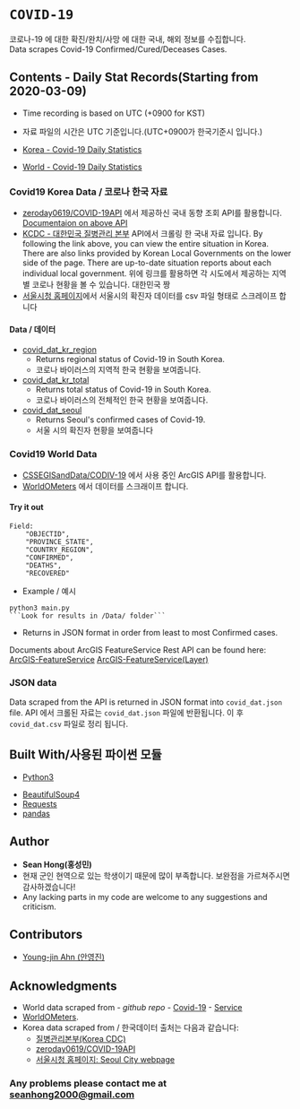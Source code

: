 # `COVID-19`
코로나-19 에 대한 확진/완치/사망 에 대한 국내, 해외 정보를 수집합니다. <br />
Data scrapes Covid-19 Confirmed/Cured/Deceases Cases.

## Contents - Daily Stat Records(Starting from 2020-03-09)

* Time recording is based on UTC (+0900 for KST)
* 자료 파일의 시간은 UTC 기준입니다.(UTC+0900가 한국기준시 입니다.)

* [Korea - Covid-19 Daily Statistics](https://github.com/KKodiac/Covid19-Scraper/blob/master/Covid-19/Data/Korea)

* [World - Covid-19 Daily Statistics](https://github.com/KKodiac/Covid19-Scraper/blob/master/Covid-19/Data/World)

### Covid19 Korea Data / 코로나 한국 자료 

* [zeroday0619/COVID-19API](https://github.com/zeroday0619/COVID-19API/) 에서 제공하신 국내 동향 조회 API를 활용합니다.
  [Documentaion on above API](https://ncov.zeroday0619.kr/redoc/)
* [KCDC - 대한민국 질병관리 본부](http://ncov.mohw.go.kr/bdBoardList_Real.do?) API에서 크롤링 한 국내 자료 입니다.
 By following the link above, you can view the entire situation in Korea. There are also links provided by Korean Local Governments on the lower side of the page.
  There are up-to-date situation reports about each individual local government. 
 위에 링크를 활용하면 각 시도에서 제공하는 지역별 코로나 현황을 볼 수 있습니다. 대한민국 짱 
* [서울시청 홈페이지](http://www.seoul.go.kr/coronaV/coronaStatus.do)에서 서울시의 확진자 데이터를 csv 파일 형태로 스크레이프 합니다
#### Data / 데이터

* [covid_dat_kr_region](./Data/Korea/covid_dat_kr_region.csv) 
  * Returns regional status of Covid-19 in South Korea.
  * 코로나 바이러스의 지역적 한국 현황을 보여줍니다.
* [covid_dat_kr_total](./Data/Korea/covid_dat_kr_total.csv) 
  * Returns total status of Covid-19 in South Korea.
  * 코로나 바이러스의 전체적인 한국 현황을 보여줍니다.
* [covid_dat_seoul](./Data/Korea/covid_dat_seoul.csv) 
  * Returns Seoul's confirmed cases of Covid-19.
  * 서울 시의 확진자 현황을 보여줍니다

### Covid19 World Data

* [CSSEGISandData/CODIV-19](https://github.com/CSSEGISandData/COVID-19) 에서 사용 중인 ArcGIS API를 활용합니다. 
* [WorldOMeters](https://www.worldometers.info/coronavirus/#countries) 에서 데이터를 스크래이프 합니다.

#### Try it out
```
Field: 
    "OBJECTID",
    "PROVINCE_STATE",
    "COUNTRY_REGION",
    "CONFIRMED",
    "DEATHS",
    "RECOVERED"
```

* Example / 예시
```
python3 main.py
​```Look for results in /Data/ folder```
```

* Returns in JSON format in order from least to most Confirmed cases.

Documents about ArcGIS FeatureService Rest API can be found here:<br />
[ArcGIS-FeatureService](https://developers.arcgis.com/rest/services-reference/feature-service.htm)
[ArcGIS-FeatureService(Layer)](https://developers.arcgis.com/rest/services-reference/query-feature-service-layer-.htm)


### JSON data

 Data scraped from the API is returned in JSON format into `covid_dat.json` file.
 API 에서 크롤된 자료는 `covid_dat.json` 파일에 반환됩니다.
 이 후 `covid_dat.csv` 파일로 정리 됩니다.
## Built With/사용된 파이썬 모듈

* [Python3](https://www.python.org/doc)
- [BeautifulSoup4](https://www.crummy.com/software/BeautifulSoup/bs4/doc/) 
- [Requests](https://requests.readthedocs.io/en/master/)
- [pandas](https://pandas.pydata.org/pandas-docs/stable/reference/frame.html)

## Author


* **Sean Hong(홍성민)** 
* 현재 군인 현역으로 있는 학생이기 때문에 많이 부족합니다. 보완점을 가르쳐주시면 감사하겠습니다!
* Any lacking parts in my code are welcome to any suggestions and criticism.

## Contributors

- [Young-jin Ahn (안영진)](https://github.com/snoop2head)

## Acknowledgments


* World data scraped from - *github repo* - [Covid-19](https://github.com/CSSEGISandData/COVID-19) - [Service](https://services1.arcgis.com/0MSEUqKaxRlEPj5g/arcgis/rest/services/ncov_cases/FeatureServer)
* [WorldOMeters](https://www.worldometers.info/coronavirus/#countries).
* Korea data scraped from / 한국데이터 출처는 다음과 같습니다:
  * [질병관리본부(Korea CDC)](http://ncov.mohw.go.kr/index_main.jsp)
  * [zeroday0619/COVID-19API](https://github.com/zeroday0619/COVID-19API/)
  * [서울시청 홈페이지: Seoul City webpage](http://www.seoul.go.kr/coronaV/coronaStatus.do)

### Any problems please contact me at [seanhong2000@gmail.com](seanhong2000@gmail.com)
